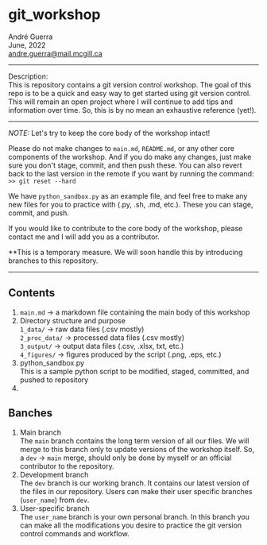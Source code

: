 # git_workshop
André Guerra \
June, 2022 \
andre.guerra@mail.mcgill.ca  

---
Description: \
This is repository contains a git version control workshop. The goal of this repo is to be a quick and easy way to get started using git version control. This will remain an open project where I will continue to add tips and information over time. So, this is by no mean an exhaustive reference (yet!).

---
*NOTE:* Let's try to keep the core body of the workshop intact!

Please do not make changes to `main.md`, `README.md`, or any other core components of the workshop. And if you do make any changes, just make sure you don't stage, commit, and then push these. You can also revert back to the last version in the remote if you want by running the command: \
`>> git reset --hard`

We have `python_sandbox.py` as an example file, and feel free to make any new files for you to practice with (.py, .sh, .md, etc.). These you can stage, commit, and push. 

If you would like to contribute to the core body of the workshop, please contact me and I will add you as a contributor.

**This is a temporary measure. We will soon handle this by introducing branches to this repository.

---
## Contents
1. `main.md` $\rightarrow$ a markdown file containing the main body of this workshop
2. Directory structure and purpose \
`1_data/` $\rightarrow$ raw data files (.csv mostly) \
`2_proc_data/` $\rightarrow$ processed data files (.csv mostly) \
`3_output/` $\rightarrow$ output data files (.csv, .xlsx, txt, etc.) \
`4_figures/` $\rightarrow$ figures produced by the script (.png, .eps, etc.)
3. python_sandbox.py \
This is a sample python script to be modified, staged, committed, and pushed to repository
4. 

## Banches
1. Main branch \
    The `main` branch contains the long term version of all our files. We will merge to this branch only to update versions of the workshop itself. So, a `dev` $\rightarrow$ `main` merge, should only be done by myself or an official contributor to the repository. 
2. Development branch \
    The `dev` branch is our working branch. It contains our latest version of the files in our repository. Users can make their user specific branches (`user_name`) from `dev`.
3. User-specific branch \
    The `user_name` branch is your own personal branch. In this branch you can make all the modifications you desire to practice the git version control commands and workflow. 
